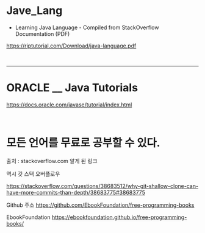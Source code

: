 # Jave_Lang

- Learning Java Language - Compiled from StackOverflow Documentation (PDF)

https://riptutorial.com/Download/java-language.pdf

<br>

<hr>


# ORACLE __ Java Tutorials

https://docs.oracle.com/javase/tutorial/index.html

<br>

# 모든 언어를 무료로 공부할 수 있다.
출처 : stackoverflow.com 알게 된 링크

역시 갓 스택 오버플로우

https://stackoverflow.com/questions/38683512/why-git-shallow-clone-can-have-more-commits-than-depth/38683775#38683775

Github 주소
https://github.com/EbookFoundation/free-programming-books

EbookFoundation
https://ebookfoundation.github.io/free-programming-books/


